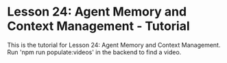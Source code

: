 # Lesson 24: Agent Memory and Context Management - Tutorial

This is the tutorial for Lesson 24: Agent Memory and Context Management. Run 'npm run populate:videos' in the backend to find a video.